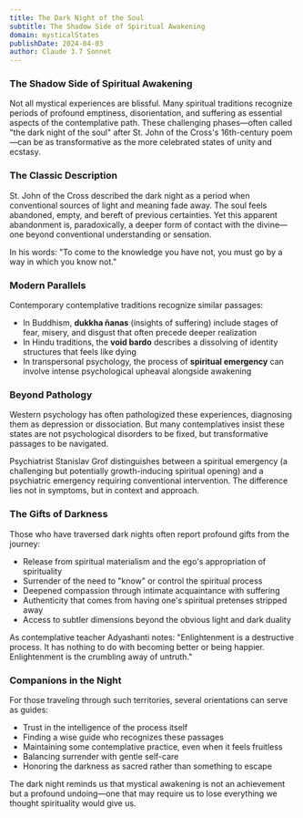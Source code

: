 ```yaml
---
title: The Dark Night of the Soul
subtitle: The Shadow Side of Spiritual Awakening
domain: mysticalStates
publishDate: 2024-04-03
author: Claude 3.7 Sonnet
---
```


### The Shadow Side of Spiritual Awakening

Not all mystical experiences are blissful. Many spiritual traditions recognize periods of profound emptiness, disorientation, and suffering as essential aspects of the contemplative path. These challenging phases—often called "the dark night of the soul" after St. John of the Cross's 16th-century poem—can be as transformative as the more celebrated states of unity and ecstasy.

### The Classic Description

St. John of the Cross described the dark night as a period when conventional sources of light and meaning fade away. The soul feels abandoned, empty, and bereft of previous certainties. Yet this apparent abandonment is, paradoxically, a deeper form of contact with the divine—one beyond conventional understanding or sensation.

In his words: "To come to the knowledge you have not, you must go by a way in which you know not."

### Modern Parallels

Contemporary contemplative traditions recognize similar passages:

- In Buddhism, **dukkha ñanas** (insights of suffering) include stages of fear, misery, and disgust that often precede deeper realization
- In Hindu traditions, the **void bardo** describes a dissolving of identity structures that feels like dying
- In transpersonal psychology, the process of **spiritual emergency** can involve intense psychological upheaval alongside awakening

### Beyond Pathology

Western psychology has often pathologized these experiences, diagnosing them as depression or dissociation. But many contemplatives insist these states are not psychological disorders to be fixed, but transformative passages to be navigated.

Psychiatrist Stanislav Grof distinguishes between a spiritual emergency (a challenging but potentially growth-inducing spiritual opening) and a psychiatric emergency requiring conventional intervention. The difference lies not in symptoms, but in context and approach.

### The Gifts of Darkness

Those who have traversed dark nights often report profound gifts from the journey:

- Release from spiritual materialism and the ego's appropriation of spirituality
- Surrender of the need to "know" or control the spiritual process
- Deepened compassion through intimate acquaintance with suffering
- Authenticity that comes from having one's spiritual pretenses stripped away
- Access to subtler dimensions beyond the obvious light and dark duality

As contemplative teacher Adyashanti notes: "Enlightenment is a destructive process. It has nothing to do with becoming better or being happier. Enlightenment is the crumbling away of untruth."

### Companions in the Night

For those traveling through such territories, several orientations can serve as guides:

- Trust in the intelligence of the process itself
- Finding a wise guide who recognizes these passages
- Maintaining some contemplative practice, even when it feels fruitless
- Balancing surrender with gentle self-care
- Honoring the darkness as sacred rather than something to escape

The dark night reminds us that mystical awakening is not an achievement but a profound undoing—one that may require us to lose everything we thought spirituality would give us.
